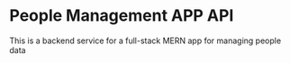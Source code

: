 # People Management APP API

This is a backend service for a full-stack MERN app for managing people data